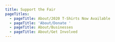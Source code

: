 ```yaml
---
title: Support the Fair
pageTitles:
  - pageTitle: About/2020 T-Shirts Now Available
  - pageTitle: 'About/Donate '
  - pageTitle: About/Businesses
  - pageTitle: About/Get Involved
---
```


